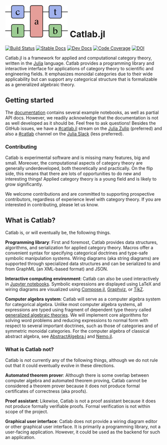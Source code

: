 # ![Catlab.jl](docs/src/assets/logo.png) Catlab.jl

[![Build Status](https://github.com/AlgebraicJulia/Catlab.jl/workflows/Tests/badge.svg)](https://github.com/AlgebraicJulia/Catlab.jl/actions?query=workflow%3ATests)
[![Stable Docs](https://img.shields.io/badge/docs-stable-blue.svg)](https://algebraicjulia.github.io/Catlab.jl/stable)
[![Dev Docs](https://img.shields.io/badge/docs-dev-blue.svg)](https://algebraicjulia.github.io/Catlab.jl/dev)
[![Code Coverage](https://codecov.io/gh/AlgebraicJulia/Catlab.jl/branch/master/graph/badge.svg)](https://codecov.io/gh/AlgebraicJulia/Catlab.jl)
[![DOI](https://zenodo.org/badge/DOI/10.5281/zenodo.598366.svg)](https://doi.org/10.5281/zenodo.598366)

Catlab.jl is a framework for applied and computational category theory, written
in the [Julia](https://julialang.org) language. Catlab provides a programming
library and interactive interface for applications of category theory to
scientific and engineering fields. It emphasizes monoidal categories due to
their wide applicability but can support any categorical structure that is
formalizable as a generalized algebraic theory.

## Getting started

The [documentation](https://algebraicjulia.github.io/Catlab.jl/latest) contains
several example notebooks, as well as partial API docs. However, we readily
acknowledge that the documentation is not as well developed as it should be.
Feel free to ask questions! Besides the GitHub issues, we have a
[#catlab.jl](https://julialang.zulipchat.com/#narrow/stream/230248-catlab.2Ejl)
stream on the [Julia Zulip](https://julialang.zulipchat.com/) (preferred) and
also a [#catlab](https://julialang.slack.com/archives/CQNUDDF5L) channel on the
[Julia Slack](https://julialang.org/slack/) (less preferred).

### Contributing

Catlab is experimental software and is missing many features, big and small.
Moreover, the computational aspects of category theory are generally
underdeveloped, both theoretically and practically. On the flip side, this means
that there are lots of opportunities to do new and interesting things! Applied
category theory is a young field and is likely to grow significantly.

We welcome contributions and are committed to supporting prospective
contributors, regardless of experience level with category theory. If you are
interested in contributing, please let us know.

## What is Catlab?

Catlab is, or will eventually be, the following things.

**Programming library**: First and foremost, Catlab provides data structures,
algorithms, and serialization for applied category theory. Macros offer a
convenient syntax for specifying categorical doctrines and type-safe symbolic
manipulation systems. Wiring diagrams (aka string diagrams) are supported
through specialized data structures and can be serialized to and from GraphML
(an XML-based format) and JSON.

**Interactive computing environment**: Catlab can also be used interactively in
[Jupyter notebooks](http://jupyter.org). Symbolic expressions are displayed
using LaTeX and wiring diagrams are visualized using
[Compose.jl](https://github.com/GiovineItalia/Compose.jl),
[Graphviz](http://www.graphviz.org), or [TikZ](https://github.com/pgf-tikz/pgf).

**Computer algebra system**: Catlab will serve as a computer algebra system for
categorical algebra. Unlike most computer algebra systems, all expressions are
typed using fragment of dependent type theory called [generalized algebraic
theories](https://ncatlab.org/nlab/show/generalized+algebraic+theory). We will
implement core algorithms for solving word problems and reducing expressions to
normal form with respect to several important doctrines, such as those of
categories and of symmetric monoidal categories. For the computer algebra of
classical abstract algebra, see
[AbstractAlgebra.j](https://github.com/wbhart/AbstractAlgebra.jl) and
[Nemo.jl](https://github.com/wbhart/Nemo.jl).

### What is Catlab not?

Catlab is *not* currently any of the following things, although we do not rule
out that it could eventually evolve in these directions.

**Automated theorem prover**: Although there is some overlap between computer
algebra and automated theorem proving, Catlab cannot be considered a theorem
prover because it does not produce formal certificates of correctness
(aka proofs).

**Proof assistant**: Likewise, Catlab is not a proof assistant because it does
not produce formally verifiable proofs. Formal verification is not within scope
of the project.

**Graphical user interface**: Catlab does not provide a wiring diagram editor
or other graphical user interface. It is primarily a programming library, not a
user-facing application. However, it could be used as the backend for such an
application.
